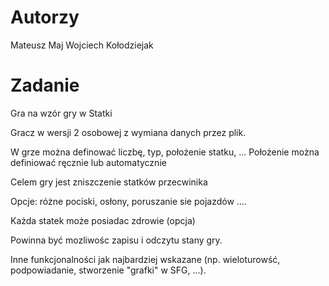 # Autorzy
Mateusz Maj
Wojciech Kołodziejak

# Zadanie
Gra na wzór gry w Statki

Gracz w wersji 2 osobowej z wymiana danych przez plik.

W grze można definować liczbę, typ, położenie statku, ... Położenie można definiować ręcznie lub automatycznie

Celem gry jest zniszczenie statków przecwinika

Opcje: różne pociski, osłony,  poruszanie sie pojazdów ....

Każda statek może posiadac zdrowie (opcja)


Powinna być mozliwośc zapisu i odczytu stany gry.

Inne funkcjonalności jak najbardziej wskazane (np. wieloturowść, podpowiadanie, stworzenie "grafki" w SFG, ...).
